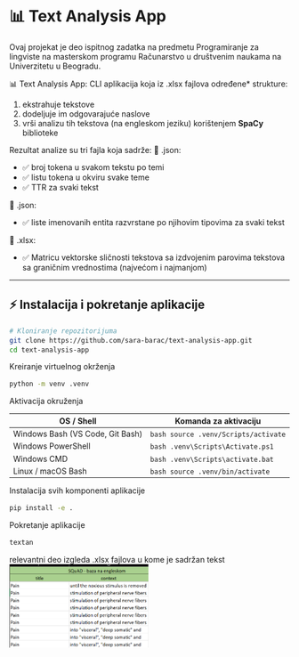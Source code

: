 # 📊 Text Analysis App

Ovaj projekat je deo ispitnog zadatka na predmetu Programiranje za lingviste na masterskom programu 
Računarstvo u društvenim naukama na Univerzitetu u Beogradu. 

📊 Text Analysis App: CLI aplikacija koja iz .xlsx fajlova određene* strukture: 
1) ekstrahuje tekstove 
2) dodeljuje im odgovarajuće naslove
3) vrši analizu tih tekstova (na engleskom jeziku) korištenjem **SpaCy** biblioteke 

Rezultat analize su tri fajla koja sadrže: 
📌 .json: 
- ✅ broj tokena u svakom tekstu po temi
- ✅ listu tokena u okviru svake teme
- ✅ TTR za svaki tekst

📌 .json:
- ✅  liste imenovanih entita razvrstane po njihovim tipovima za svaki tekst

📌 .xlsx:
- ✅ Matricu vektorske sličnosti tekstova sa izdvojenim parovima tekstova sa graničnim vrednostima (najvećom i najmanjom) 

---

## ⚡ Instalacija i pokretanje aplikacije

```bash
# Kloniranje repozitorijuma  
git clone https://github.com/sara-barac/text-analysis-app.git
cd text-analysis-app
``` 
Kreiranje virtuelnog okrženja
```bash
python -m venv .venv
```

Aktivacija okruženja

| OS / Shell                       | Komanda za aktivaciju                |
|----------------------------------|---------------------------------------|
| Windows Bash (VS Code, Git Bash) | ```bash source .venv/Scripts/activate``` |
| Windows PowerShell               | ```bash .venv\Scripts\Activate.ps1```    |
| Windows CMD                      | ```bash .venv\Scripts\activate.bat```    |
| Linux / macOS Bash               | ```bash source .venv/bin/activate```     |



Instalacija svih komponenti aplikacije
```bash
pip install -e .
```

Pokretanje aplikacije 
```bash
textan 
```


relevantni deo izgleda .xlsx fajlova u kome je sadržan tekst
<img src="images/izgled_xslx_fajla.png" alt="Izgled .xlsx fajla" width="250" height="150"/>

